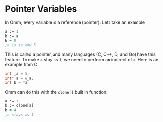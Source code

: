 # Pointer Variables

In Omm, every variable is a reference (pointer). Lets take an example

```clojure
a := 1
b := a
b = 5
;a is is now 5
```

This is called a pointer, and many languages (C, C++, D, and Go) have this feature. To make `a` stay as `1`, we need to perform an indirect of `a`. Here is an example from C

```c
int _a = 5;
int* a = &_a;
int b = *a;
```

Omm can do this with the `clone[]` built in function.

```clojure
a := 1
b := clone[a]
b = 4
;a stays as 1
```
